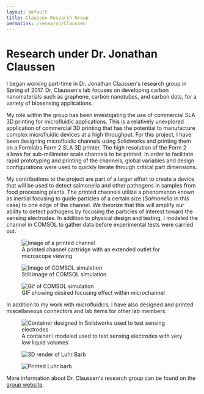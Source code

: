 ```yaml
---
layout: default
title: Claussen Research Group
permalink: /research/Claussen
---
```


# Research under Dr. Jonathan Claussen


I began working part-time in Dr. Jonathan Claussen's research group in Spring of 2017. Dr. Claussen's lab focuses on developing carbon nanomaterials such as graphene, carbon nanotubes, and carbon dots, for a variety of biosensing applications. 

My role within the group has been investigating the use of commercial SLA 3D printing for microfluidic applications. This is a relatively unexplored application of commercial 3D printing that has the potential to manufacture complex microfluidic devices at a high throughput. For this project, I have been designing microfluidic channels using Solidworks and printing them on a Formlabs Form 2 SLA 3D printer. The high resolution of the Form 2 allows for sub-millimeter scale channels to be printed. In order to facilitate rapid prototyping and printing of the channels, global variables and design configurations were used to quickly iterate through critical part dimensions. 

My contributions to the project are part of a larger effort to create a device that will be used to detect salmonella and other pathogens in samples from food processing plants. The printed channels utilize a phenomenon known as inertial focusing to guide particles of a certain size (*Salmonella* in this case) to one edge of the channel. We theorize that this will amplify our ability to detect pathogens by focusing the particles of interest toward the sensing electrodes. In addition to physical design and testing, I modeled the channel in COMSOL to gather data before experimental tests were carried out. 

<figure>
	<img src="{{ site.baseurl }}/assets/channel_no_exif.JPG" alt="Image of a printed channel"/>
	<figcaption>A printed channel cartridge with an extended outlet for microscope viewing</figcaption>
</figure>

<figure>
	<img src="{{ site.baseurl }}/assets/flow.png" alt="Image of COMSOL simulation"/>
	<figcaption>Still image of COMSOL simulation</figcaption>
</figure>

<figure>
	<img src="{{ site.baseurl }}/assets/flow.gif" alt="Gif of COMSOL simulation"/>
	<figcaption>GIF showing desired focusing effect within microchannel</figcaption>
</figure>

In addition to my work with microfluidics, I have also designed and printed miscellaneous connectors and lab items for other lab members.

<figure>
	<img src="{{ site.baseurl }}/assets/sensing_container2.PNG" alt="Container designed in Solidworks used to test sensing electrodes"/>
	<figcaption>A container I modeled used to test sensing electrodes with very low liquid volumes</figcaption>
</figure>

<figure>
	<img src="{{ site.baseurl }}/assets/luhr_barb_render.PNG" alt="3D render of Luhr Barb"/>
	<figcaption></figcaption>
</figure>

<figure>
	<img src="{{ site.baseurl }}/assets/luhr_barb.JPG" alt="Printed Luhr barb"/>
	<figcaption></figcaption>
</figure>


More information about Dr. Claussen's research group can be found on the [group website](http://web.me.iastate.edu/claussen/).
